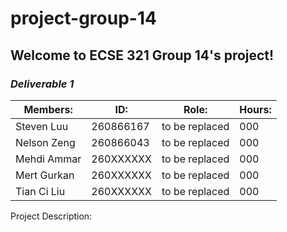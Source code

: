 # project-group-14

## Welcome to ECSE 321 Group 14's project!

### *Deliverable 1*
| Members:    | ID:       | Role:          | Hours: |
|-------------|-----------|----------------|--------|
| Steven Luu  | 260866167 | to be replaced | 000    |
| Nelson Zeng | 260866043 | to be replaced | 000    |
| Mehdi Ammar | 260XXXXXX | to be replaced | 000    |
| Mert Gurkan | 260XXXXXX | to be replaced | 000    |
| Tian Ci Liu | 260XXXXXX | to be replaced | 000    |

Project Description:
	

